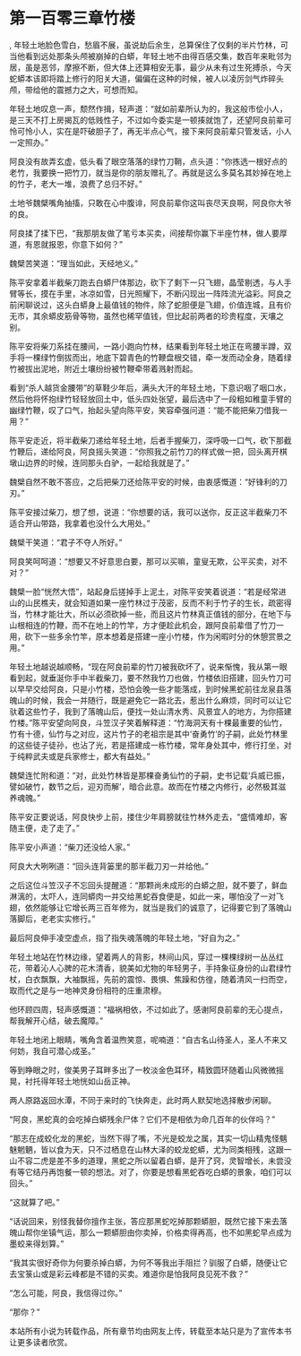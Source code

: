# 第一百零三章竹楼
,  年轻土地脸色雪白，愁眉不展，虽说劫后余生，总算保住了仅剩的半片竹林，可当他看到远处那条头颅被崩掉的白蟒，年轻土地不由得百感交集，数百年来毗邻为居，虽是恶邻，摩擦不断，但大体上还算相安无事，最少从未有过生死搏杀，今天蛇蟒本该即将踏上修行的阳关大道，偏偏在这种的时候，被人以凌厉剑气炸碎头颅，带给他的震撼力之大，可想而知。
   年轻土地叹息一声，颓然作揖，轻声道：“就如前辈所认为的，我这般市侩小人，是三天不打上房揭瓦的低贱性子，不过如今委实是一顿揍就饱了，还望阿良前辈可怜可怜小人，实在是吓破胆子了，再无半点心气，接下来阿良前辈只管发话，小人一定照办。”
   阿良没有故弄玄虚，低头看了眼空落落的绿竹刀鞘，点头道：“你拣选一根好点的老竹，我要换一把竹刀，就当是你的朋友赠礼了。再就是这么多莫名其妙掉在地上的竹子，老大一堆，浪费了总归不好。”
   土地爷魏檗嘴角抽搐，只敢在心中腹诽，阿良前辈你这叫丧尽天良啊，阿良你大爷的良。
   阿良揉了揉下巴，“我那朋友做了笔亏本买卖，间接帮你赢下半座竹林，做人要厚道，有恩就报恩，你意下如何？”
   魏檗苦笑道：“理当如此，天经地义。”
   陈平安拿着半截柴刀跑去白蟒尸体那边，砍下了剩下一只飞翅，晶莹剔透，与人手臂等长，摸在手里，冰凉如雪，日光照耀下，不断闪现出一阵阵流光溢彩。阿良之前闲聊说过，这头白蟒身上最值钱的物件，除了蛇胆便是飞翅，价值连城，且有价无市，其余蟒皮筋骨等物，虽然也稀罕值钱，但比起前两者的珍贵程度，天壤之别。
   陈平安将柴刀系挂在腰间，一路小跑向竹林，结果看到年轻土地正在弯腰半蹲，双手将一棵绿竹倒拔而出，地底下碧青色的竹鞭盘根交错，牵一发而动全身，随着绿竹被拔出泥地，附近土壤纷纷被竹鞭牵带着溅射而起。
   看到“杀人越货金腰带”的草鞋少年后，满头大汗的年轻土地，下意识咽了咽口水，然后他将怀抱绿竹轻轻放回土中，低头四处张望，最后选中了一段粗如稚童手臂的幽绿竹鞭，叹了口气，抬起头望向陈平安，笑容牵强问道：“能不能把柴刀借我一用？”
   陈平安走近，将半截柴刀递给年轻土地，后者手握柴刀，深呼吸一口气，砍下那截竹鞭后，递给阿良，阿良摇头笑道：“你照我之前竹刀的样式做一把，回头离开棋墩山边界的时候，连同那头白驴，一起给我就是了。”
   魏檗自然不敢不答应，之后把柴刀还给陈平安的时候，由衷感慨道：“好锋利的刀刃。”
   陈平安接过柴刀，想了想，说道：“你想要的话，我可以送你，反正这半截柴刀不适合开山带路，我拿着也没什么大用处。”
   魏檗干笑道：“君子不夺人所好。”
   阿良笑呵呵道：“想要又不好意思白要，那可以买嘛，童叟无欺，公平买卖，对不对？”
   魏檗一脸“恍然大悟”，站起身后搓掉手上泥土，对陈平安笑着说道：“若是经常进山的山民樵夫，就会知道如果一座竹林过于茂密，反而不利于竹子的生长，疏密得当，竹林才能壮大，所以必须砍掉一些，而且这片竹林真正值钱的部分，在地下与山根相连的竹鞭，而不在地上的竹竿，方才便趁此机会，跟阿良前辈借了竹刀一用，砍下一些多余竹竿，原本想着是搭建一座小竹楼，作为闲暇时分的休憩赏景之用。”
   年轻土地越说越顺畅，“现在阿良前辈的竹刀被我砍坏了，说来惭愧，我从第一眼看到起，就垂涎你手中半截柴刀，要不然我竹刀也做，竹楼依旧搭建，回头竹刀可以早早交给阿良，只是小竹楼，恐怕会晚一些才能落成，到时候黑蛇前往龙泉县落魄山的时候，我会一并随行，既是避免它一路北去，惹出什么麻烦，同时可以让它驮着这些竹子，我到了落魄山后，便找一处山清水秀、风景宜人的地方，为你搭建竹楼。”陈平安望向阿良，斗笠汉子笑着解释道：“竹海洞天有十棵最重要的仙竹，竹有十德，仙竹与之对应，这片竹子的老祖宗是其中‘奋勇竹’的子嗣，此处竹林里的这些徒子徒孙，也沾了光，若是搭建成一栋竹楼，常年身处其中，修行打坐，对于纯粹武夫或是兵家修士，都大有益处。”
   魏檗连忙附和道：“对，此处竹林皆是那棵奋勇仙竹的子嗣，史书记载‘兵威已振，譬如破竹，数节之后，迎刃而解’，暗合此意。故而在竹楼之内修行，必然极其滋养魂魄。”
   陈平安正要说话，阿良快步上前，搂住少年肩膀就往竹林外走去，“盛情难却，客随主便，走了走了。”
   陈平安小声道：“柴刀还没给人家。”
   阿良大大咧咧道：“回头连背篓里的那半截刀刃一并给他。”
   之后这位斗笠汉子不忘回头提醒道：“那颗尚未成形的白蟒之胆，就不要了，鲜血淋漓的，太吓人，连同蟒肉一并交给黑蛇吞食便是，如此一来，哪怕没了一对飞翅，依然能够让它增长两三百年修为，就当是我们的诚意了，记得要它到了落魄山落脚后，老老实实修行。”
   最后阿良伸手凌空虚点，指了指失魂落魄的年轻土地，“好自为之。”
   年轻土地站在竹林边缘，望着两人的背影，林间山风，穿过一棵棵绿树一丛丛红花，带着沁人心脾的花木清香，貌美如尤物的年轻男子，手持象征身份的山君绿竹杖，白衣飘飘，大袖飘摇，先前的震惊、畏惧、焦躁和仿徨，随着清风一扫而空，取而代之是与一地神灵身份相符的庄重肃穆。
   他环顾四周，轻声感慨道：“福祸相依，不过如此了。感谢阿良前辈的无心提点，帮我解开心结，破去魔障。”
   年轻土地闭上眼睛，嘴角含着温煦笑意，呢喃道：“自古名山待圣人，圣人不来又何妨，我自可潜心成圣。”
   等到睁眼之时，俊美男子耳畔多出了一枚淡金色耳环，精致圆环随着山风微微摇晃，衬托得年轻土地恍如山岳正神。
   两人原路返回水潭，不同于来时的飞快奔走，此时两人默契地选择散步闲聊。
   “阿良，黑蛇真的会吃掉白蟒残余尸体？它们不是相依为命几百年的伙伴吗？”
   “那志在成蛟化龙的黑蛇，当然下得了嘴，不光是蛟龙之属，其实一切山精鬼怪魑魅魍魉，皆以食为天，只不过栖息在山林大泽的蛟龙蛇蟒，尤为同类相残，这跟一山不容二虎是差不多的道理，黑蛇之所以留着白蟒，是开了窍，灵智增长，未尝没有等它结丹再饱餐一顿的想法。对了，你要是想看黑蛇吞吃白蟒的景象，咱们可以回头。”
   “这就算了吧。”
   “话说回来，别怪我替你擅作主张，答应那黑蛇吃掉那颗蟒胆，既然它接下来去落魄山帮你坐镇气运，那么一颗蟒胆由你卖掉，价格卖得再高，也不如黑蛇早点成为墨蛟来得划算。”
   “我其实很好奇你为何要杀掉白蟒，为何不等我出手阻拦？驯服了白蟒，随便让它去宝箓山或是彩云峰都是不错的买卖。难道你是怕我阿良见死不救？”
   “怎么可能，阿良，我信得过你。”
   “那你？”
  本站所有小说为转载作品，所有章节均由网友上传，转载至本站只是为了宣传本书让更多读者欣赏。